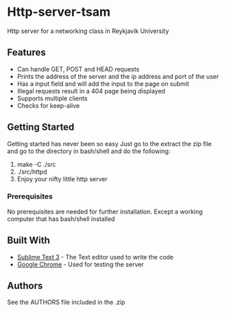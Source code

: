 # Http-server-tsam
Http server for a networking class in Reykjavík University

## Features

* Can handle GET, POST and HEAD requests
* Prints the address of the server and the ip address and port of the user
* Has a input field and will add the input to the page on submit
* Illegal requests result in a 404 page being displayed
* Supports multiple clients
* Checks for keep-alive

## Getting Started

Getting started has never been so easy
Just go to the extract the zip file and go to the directory in bash/shell and do the following:

1. make -C ./src
2. ./src/httpd
3. Enjoy your nifty little http server

### Prerequisites

No prerequisites are needed for further installation. Except a working computer that has bash/shell installed

## Built With

* [Sublime Text 3](https://www.sublimetext.com/3) - The Text editor used to write the code
* [Google Chrome](https://www.google.com/chrome/index.html) - Used for testing the server

## Authors

See the AUTHORS file included in the .zip

